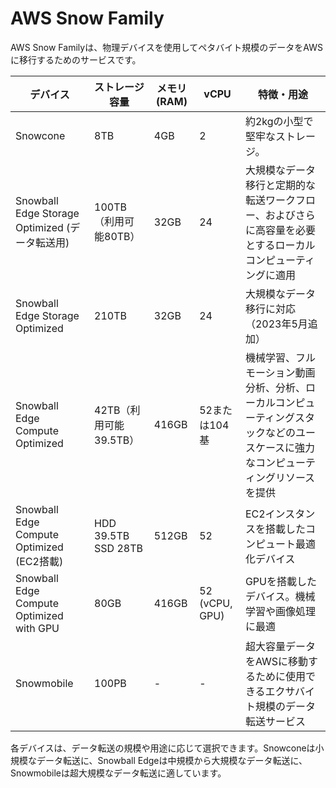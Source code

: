 # AWS Snow Family

AWS Snow Familyは、物理デバイスを使用してペタバイト規模のデータをAWSに移行するためのサービスです。

| デバイス | ストレージ容量 | メモリ(RAM) | vCPU | 特徴・用途 |
|---------|--------------|------------|------|------------|
| Snowcone | 8TB | 4GB | 2 | 約2kgの小型で堅牢なストレージ。 |
| Snowball Edge Storage Optimized (データ転送用) | 100TB（利用可能80TB） | 32GB | 24 | 大規模なデータ移行と定期的な転送ワークフロー、およびさらに高容量を必要とするローカルコンピューティングに適用 |
| Snowball Edge Storage Optimized | 210TB | 32GB | 24 | 大規模なデータ移行に対応（2023年5月追加） |
| Snowball Edge Compute Optimized | 42TB（利用可能39.5TB） | 416GB | 52または104基 | 機械学習、フルモーション動画分析、分析、ローカルコンピューティングスタックなどのユースケースに強力なコンピューティングリソースを提供 |
| Snowball Edge Compute Optimized (EC2搭載) | HDD 39.5TB<br>SSD 28TB | 512GB | 52 | EC2インスタンスを搭載したコンピュート最適化デバイス |
| Snowball Edge Compute Optimized with GPU | 80GB | 416GB | 52 (vCPU, GPU) | GPUを搭載したデバイス。機械学習や画像処理に最適 |
| Snowmobile | 100PB | - | - | 超大容量データをAWSに移動するために使用できるエクサバイト規模のデータ転送サービス |

各デバイスは、データ転送の規模や用途に応じて選択できます。Snowconeは小規模なデータ転送に、Snowball Edgeは中規模から大規模なデータ転送に、Snowmobileは超大規模なデータ転送に適しています。
